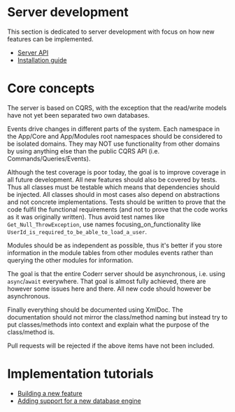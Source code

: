 Server development
======================

This section is dedicated to server development with focus on how new features can be implemented.

* [Server API](https://coderr.io/docs/api/server)
* [Installation guide](installation/)

# Core concepts

The server is based on CQRS, with the exception that the read/write models have not yet been separated two own databases. 

Events drive changes in different parts of the system. Each namespace in the App/Core and App/Modules root namespaces should be considered to be
isolated domains. They may NOT use functionality from other domains by using anything else than the public CQRS API (i.e. Commands/Queries/Events).

Although the test coverage is poor today, the goal is to improve coverage in all future development. All new features should also be covered by tests.
Thus all classes must be testable
which means that dependencies should be injected. All classes should in most cases also depend on abstractions and not concrete implementations.
Tests should be written to prove that the code fulfil the functional requirements (and not to prove that the code works as it was originally written). Thus
avoid test names like `Get_Null_ThrowException`, use names focusing_on_functionality like `UserId_is_required_to_be_able_to_load_a_user`. 

Modules should be as independent as possible, thus it's better if you store information in the module tables from other modules events rather than 
querying the other modules for information.

The goal is that the entire Coderr server should be asynchronous, i.e. using `async`/`await` everywhere. That goal is almost fully achieved, there are
however some issues here and there. All new code should however be asynchronous.

Finally everything should be documented using XmlDoc. The documentation should not mirror the class/method naming but instead try to put classes/methods into
context and explain what the purpose of the class/method is. 

Pull requests will be rejected if the above items have not been included.

# Implementation tutorials

* [Building a new feature](feature.md)
* [Adding support for a new database engine](dbengine.md)
